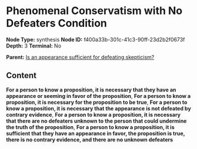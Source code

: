 # Phenomenal Conservatism with No Defeaters Condition

**Node Type:** synthesis
**Node ID:** f400a33b-301c-41c3-90ff-23d2b2f0673f
**Depth:** 3
**Terminal:** No

**Parent:** [Is an appearance sufficient for defeating skepticism?](is-an-appearance-sufficient-for-defeating-skepticism.md)

## Content

**For a person to know a proposition, it is necessary that they have an appearance or seeming in favor of the proposition**, **For a person to know a proposition, it is necessary for the proposition to be true**, **For a person to know a proposition, it is necessary that the appearance is not defeated by contrary evidence**, **For a person to know a proposition, it is necessary that there are no defeaters unknown to the person that could undermine the truth of the proposition**, **For a person to know a proposition, it is sufficient that they have an appearance in favor, the proposition is true, there is no contrary evidence, and there are no unknown defeaters**
